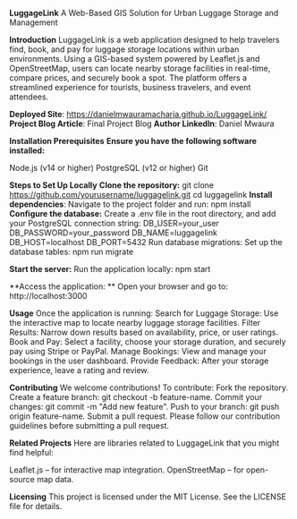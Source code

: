 
**LuggageLink**
A Web-Based GIS Solution for Urban Luggage Storage and Management

**Introduction**
LuggageLink is a web application designed to help travelers find, book, and pay for luggage storage locations within urban environments. Using a GIS-based system powered by Leaflet.js and OpenStreetMap, users can locate nearby storage facilities in real-time, compare prices, and securely book a spot. The platform offers a streamlined experience for tourists, business travelers, and event attendees.

**Deployed Site**: https://danielmwauramacharia.github.io/LuggageLink/
**Project Blog Article**: Final Project Blog
**Author LinkedIn**: Daniel Mwaura

****Installation**
**Prerequisites****
**Ensure you have the following software installed:**

Node.js (v14 or higher)
PostgreSQL (v12 or higher)
Git

**Steps to Set Up Locally**
**Clone the repository:**
git clone https://github.com/yourusername/luggagelink.git
cd luggagelink
**Install dependencies**: 
Navigate to the project folder and run:
npm install
**Configure the database:**
Create a .env file in the root directory, and add your PostgreSQL connection string:
DB_USER=your_user
DB_PASSWORD=your_password
DB_NAME=luggagelink
DB_HOST=localhost
DB_PORT=5432
Run database migrations: Set up the database tables:
npm run migrate

**Start the server:** 
Run the application locally:
npm start

**Access the application: **
Open your browser and go to:
http://localhost:3000

**Usage**
Once the application is running:
Search for Luggage Storage: Use the interactive map to locate nearby luggage storage facilities.
Filter Results: Narrow down results based on availability, price, or user ratings.
Book and Pay: Select a facility, choose your storage duration, and securely pay using Stripe or PayPal.
Manage Bookings: View and manage your bookings in the user dashboard.
Provide Feedback: After your storage experience, leave a rating and review.

**Contributing**
We welcome contributions! To contribute:
Fork the repository.
Create a feature branch: git checkout -b feature-name.
Commit your changes: git commit -m "Add new feature".
Push to your branch: git push origin feature-name.
Submit a pull request.
Please follow our contribution guidelines before submitting a pull request.

**Related Projects**
Here are libraries related to LuggageLink that you might find helpful:

Leaflet.js – for interactive map integration.
OpenStreetMap – for open-source map data.

**Licensing**
This project is licensed under the MIT License. See the LICENSE file for details.
